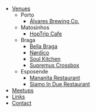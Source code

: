 * [Venues](/venues.md)
  * Porto
    * [Álvares Brewing Co.](/venues/alvares.md)
  * Matosinhos
    * [HopTrip Cafe](/venues/hoptrip.md)
  * Braga
    * [Bella Braga](/venues/bellabraga.md)
    * [Nørdico](/venues/nordico.md)
    * [Soul Kitchen](/venues/soulkitchen.md)
    * [Supremus Crossbox](/venues/supremus.md)
  * Esposende
    * [Mananita Restaurant](/venues/mananita.md)
    * [Siamo In Due Restaurant](/venues/siamo.md)
* [Meetups](/meetups.md)
* [Links](/links.md)
* [Contact](/contact.md)
